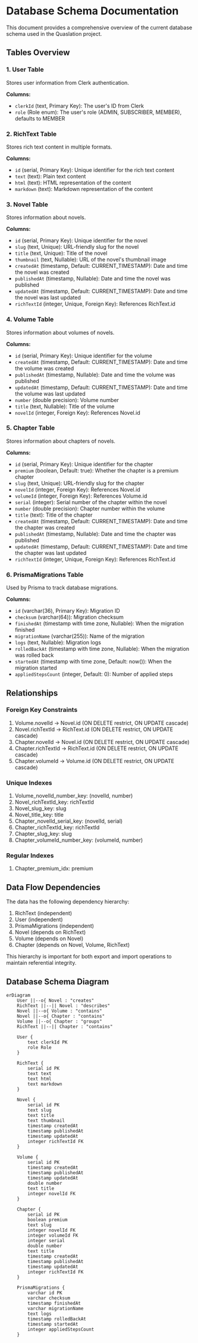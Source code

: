 # Database Schema Documentation

This document provides a comprehensive overview of the current database schema used in the Quaslation project.

## Tables Overview

### 1. User Table
Stores user information from Clerk authentication.

**Columns:**
- `clerkId` (text, Primary Key): The user's ID from Clerk
- `role` (Role enum): The user's role (ADMIN, SUBSCRIBER, MEMBER), defaults to MEMBER

### 2. RichText Table
Stores rich text content in multiple formats.

**Columns:**
- `id` (serial, Primary Key): Unique identifier for the rich text content
- `text` (text): Plain text content
- `html` (text): HTML representation of the content
- `markdown` (text): Markdown representation of the content

### 3. Novel Table
Stores information about novels.

**Columns:**
- `id` (serial, Primary Key): Unique identifier for the novel
- `slug` (text, Unique): URL-friendly slug for the novel
- `title` (text, Unique): Title of the novel
- `thumbnail` (text, Nullable): URL of the novel's thumbnail image
- `createdAt` (timestamp, Default: CURRENT_TIMESTAMP): Date and time the novel was created
- `publishedAt` (timestamp, Nullable): Date and time the novel was published
- `updatedAt` (timestamp, Default: CURRENT_TIMESTAMP): Date and time the novel was last updated
- `richTextId` (integer, Unique, Foreign Key): References RichText.id

### 4. Volume Table
Stores information about volumes of novels.

**Columns:**
- `id` (serial, Primary Key): Unique identifier for the volume
- `createdAt` (timestamp, Default: CURRENT_TIMESTAMP): Date and time the volume was created
- `publishedAt` (timestamp, Nullable): Date and time the volume was published
- `updatedAt` (timestamp, Default: CURRENT_TIMESTAMP): Date and time the volume was last updated
- `number` (double precision): Volume number
- `title` (text, Nullable): Title of the volume
- `novelId` (integer, Foreign Key): References Novel.id

### 5. Chapter Table
Stores information about chapters of novels.

**Columns:**
- `id` (serial, Primary Key): Unique identifier for the chapter
- `premium` (boolean, Default: true): Whether the chapter is a premium chapter
- `slug` (text, Unique): URL-friendly slug for the chapter
- `novelId` (integer, Foreign Key): References Novel.id
- `volumeId` (integer, Foreign Key): References Volume.id
- `serial` (integer): Serial number of the chapter within the novel
- `number` (double precision): Chapter number within the volume
- `title` (text): Title of the chapter
- `createdAt` (timestamp, Default: CURRENT_TIMESTAMP): Date and time the chapter was created
- `publishedAt` (timestamp, Nullable): Date and time the chapter was published
- `updatedAt` (timestamp, Default: CURRENT_TIMESTAMP): Date and time the chapter was last updated
- `richTextId` (integer, Unique, Foreign Key): References RichText.id

### 6. PrismaMigrations Table
Used by Prisma to track database migrations.

**Columns:**
- `id` (varchar(36), Primary Key): Migration ID
- `checksum` (varchar(64)): Migration checksum
- `finishedAt` (timestamp with time zone, Nullable): When the migration finished
- `migrationName` (varchar(255)): Name of the migration
- `logs` (text, Nullable): Migration logs
- `rolledBackAt` (timestamp with time zone, Nullable): When the migration was rolled back
- `startedAt` (timestamp with time zone, Default: now()): When the migration started
- `appliedStepsCount` (integer, Default: 0): Number of applied steps

## Relationships

### Foreign Key Constraints
1. Volume.novelId → Novel.id (ON DELETE restrict, ON UPDATE cascade)
2. Novel.richTextId → RichText.id (ON DELETE restrict, ON UPDATE cascade)
3. Chapter.novelId → Novel.id (ON DELETE restrict, ON UPDATE cascade)
4. Chapter.richTextId → RichText.id (ON DELETE restrict, ON UPDATE cascade)
5. Chapter.volumeId → Volume.id (ON DELETE restrict, ON UPDATE cascade)

### Unique Indexes
1. Volume_novelId_number_key: (novelId, number)
2. Novel_richTextId_key: richTextId
3. Novel_slug_key: slug
4. Novel_title_key: title
5. Chapter_novelId_serial_key: (novelId, serial)
6. Chapter_richTextId_key: richTextId
7. Chapter_slug_key: slug
8. Chapter_volumeId_number_key: (volumeId, number)

### Regular Indexes
1. Chapter_premium_idx: premium

## Data Flow Dependencies

The data has the following dependency hierarchy:
1. RichText (independent)
2. User (independent)
3. PrismaMigrations (independent)
4. Novel (depends on RichText)
5. Volume (depends on Novel)
6. Chapter (depends on Novel, Volume, RichText)

This hierarchy is important for both export and import operations to maintain referential integrity.

## Database Schema Diagram

```mermaid
erDiagram
    User ||--o{ Novel : "creates"
    RichText ||--|| Novel : "describes"
    Novel ||--o{ Volume : "contains"
    Novel ||--o{ Chapter : "contains"
    Volume ||--o{ Chapter : "groups"
    RichText ||--|| Chapter : "contains"
    
    User {
        text clerkId PK
        role Role
    }
    
    RichText {
        serial id PK
        text text
        text html
        text markdown
    }
    
    Novel {
        serial id PK
        text slug
        text title
        text thumbnail
        timestamp createdAt
        timestamp publishedAt
        timestamp updatedAt
        integer richTextId FK
    }
    
    Volume {
        serial id PK
        timestamp createdAt
        timestamp publishedAt
        timestamp updatedAt
        double number
        text title
        integer novelId FK
    }
    
    Chapter {
        serial id PK
        boolean premium
        text slug
        integer novelId FK
        integer volumeId FK
        integer serial
        double number
        text title
        timestamp createdAt
        timestamp publishedAt
        timestamp updatedAt
        integer richTextId FK
    }
    
    PrismaMigrations {
        varchar id PK
        varchar checksum
        timestamp finishedAt
        varchar migrationName
        text logs
        timestamp rolledBackAt
        timestamp startedAt
        integer appliedStepsCount
    }
```